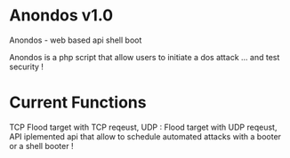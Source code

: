 # Anondos v1.0
Anondos - web based api shell boot

Anondos is a php script that allow users to initiate a dos attack ... and test security !

# Current Functions 
TCP Flood target with TCP reqeust, UDP : Flood target with UDP reqeust, API iplemented api that allow to schedule automated attacks with a booter or a shell booter !



